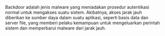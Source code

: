 Backdoor adalah jenis malware yang meniadakan prosedur autentikasi normal untuk mengakses suatu sistem. Akibatnya, akses jarak jauh diberikan ke sumber daya dalam suatu aplikasi, seperti basis data dan server file, yang memberi pelaku kemampuan untuk mengeluarkan perintah sistem dan memperbarui malware dari jarak jauh.
